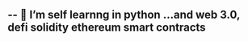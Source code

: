 -- 👀 I’m self learnng in python ...and web 3.0, defi solidity ethereum smart contracts 
- 
<!---
 doing online tutorials, i have been at it since june 2020, first cs50, then mimo python, now solidility, metaverse , truffle, reast.js
part 2 back at it 5/5/22 more smart contracts and examples
--->
